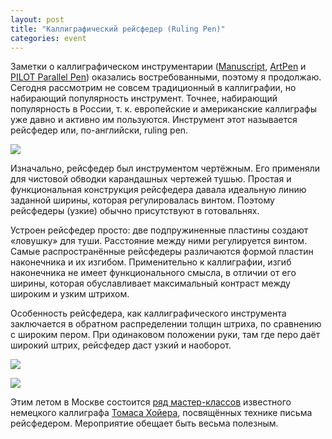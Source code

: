 ```yaml
---
layout: post
title: "Каллиграфический рейсфедер (Ruling Pen)"
categories: event
---
```

Заметки о каллиграфическом инструментарии ([Manuscript](https://quillcraft.livejournal.com/18244.html), [ArtPen](https://quillcraft.livejournal.com/18707.html) и [PILOT Parallel Pen](https://quillcraft.livejournal.com/19915.html)) оказались востребованными, поэтому я продолжаю. Сегодня рассмотрим не совсем традиционный в каллиграфии, но набирающий популярность инструмент. Точнее, набирающий популярность в России, т. к. европейские и американские каллиграфы уже давно и активно им пользуются. Инструмент этот называется рейсфедер или, по-английски, ruling pen.

![](https://pics.livejournal.com/quillcraft/pic/000bc83z)

Изначально, рейсфедер был инструментом чертёжным. Его применяли для чистовой обводки карандашных чертежей тушью. Простая и функциональная конструкция рейсфедера давала идеальную линию заданной ширины, которая регулировалась винтом. Поэтому рейсфедеры (узкие) обычно присутствуют в готовальнях.

Устроен рейсфедер просто: две подпружиненные пластины создают «ловушку» для туши. Расстояние между ними регулируется винтом. Самые распространённые рейсфедеры различаются формой пластин наконечника и их изгибом. Применительно к каллиграфии, изгиб наконечника не имеет функционального смысла, в отличии от его ширины, которая обуславливает максимальный контраст между широким и узким штрихом.

Особенность рейсфедера, как каллиграфического инструмента заключается в обратном распределении толщин штриха, по сравнению с широким пером. При одинаковом положении руки, там где перо даёт широкий штрих, рейсфедер даст узкий и наоборот.

![](https://pics.livejournal.com/quillcraft/pic/000beckr)

![](https://pics.livejournal.com/quillcraft/pic/000bdbps)

Этим летом в Москве состоится [ряд мастер-классов](https://www.directdesign.ru/workshop/) известного немецкого каллиграфа [Томаса Хойера](https://www.callitype.de/en/index.html), посвящённых технике письма рейсфедером. Мероприятие обещает быть весьма полезным.